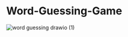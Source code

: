 # Word-Guessing-Game


![word guessing drawio (1)](https://user-images.githubusercontent.com/31526195/146985540-3a053ba3-eac1-4810-bdc0-b7397a70da86.png)
